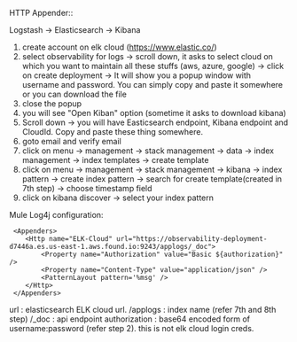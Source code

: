 HTTP Appender::

Logstash -> Elasticsearch -> Kibana


1) create account on elk cloud (https://www.elastic.co/)
2) select observability for logs -> scroll down, it asks to select cloud on which you want to maintain all these stuffs (aws, azure, google) 
  -> click on create deployment -> It will show you a popup window with username and password. You can simply copy and paste it somewhere 
     or you can download the file
3) close the popup
4) you will see "Open Kiban" option (sometime it asks to download kibana)
5) Scroll down -> you will have Easticsearch endpoint, Kibana endpoint and CloudId. Copy and paste these thing somewhere.
6) goto email and verify email
7) click on menu -> management -> stack management -> data -> index management -> index templates -> create template
8) click on menu -> management -> stack management -> kibana -> index pattern -> create index pattern -> 
  search for create template(created in 7th step) -> choose timestamp field
9) click on kibana discover -> select your index pattern

Mule Log4j configuration:

```
 <Appenders>
 	<Http name="ELK-Cloud" url="https://observability-deployment-d7446a.es.us-east-1.aws.found.io:9243/applogs/_doc">
		<Property name="Authorization" value="Basic ${authorization}" />
		<Property name="Content-Type" value="application/json" />
		<PatternLayout pattern='%msg' />
	</Http>
 </Appenders>
```

url : elasticsearch ELK cloud url.
/applogs : index name (refer 7th and 8th step)
/_doc : api endpoint
authorization : base64 encoded form of username:password (refer step 2). this is not elk cloud login creds.
